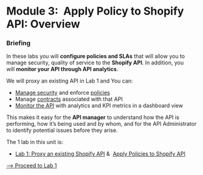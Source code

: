 # Module 3:  Apply Policy to Shopify API: Overview

### Briefing

In these labs you will **configure policies and SLAs** that will allow you to manage security, quality of service to the **Shopify API**. In addition, you will **monitor your API through API analytics**.

We will proxy an existing API in Lab 1 and You can:

*   [Manage security](https://docs.mulesoft.com/api-manager/2.x/latest-overview-concept) and enforce [policies](https://docs.mulesoft.com/api-manager/2.x/policies-landing-page)
*   Manage [contracts](https://docs.mulesoft.com/api-manager/2.x/defining-sla-tiers) associated with that API
*   [Monitor the API](https://docs.mulesoft.com/api-manager/2.x/analytics-landing-page) with analytics and KPI metrics in a dashboard view

This makes it easy for the **API manager** to understand how the API is performing, how it’s being used and by whom, and for the API Administrator to identify potential issues before they arise.

The 1 lab in this unit is:

*   [Lab 1: Proxy an existing Shopify API](/module3-lab1.md) &  [Apply Policies to Shopify API](/module3-lab1.md) 

[\--> Proceed to Lab 1](/module3-lab1.md)
